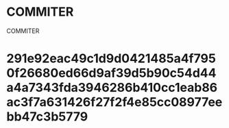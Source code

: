 # COMMITER
COMMITER






# 291e92eac49c1d9d0421485a4f7950f26680ed66d9af39d5b90c54d44a4a7343fda3946286b410cc1eab86ac3f7a631426f27f2f4e85cc08977eebb47c3b5779
